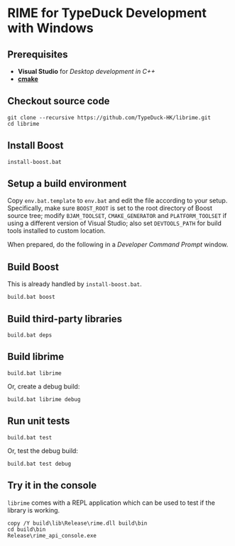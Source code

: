 # RIME for TypeDuck Development with Windows

## Prerequisites

  - **Visual Studio** for *Desktop development in C++*
  - **[cmake](http://www.cmake.org/)**

## Checkout source code

``` batch
git clone --recursive https://github.com/TypeDuck-HK/librime.git
cd librime
```

## Install Boost

``` batch
install-boost.bat
```

## Setup a build environment

Copy `env.bat.template` to `env.bat` and edit the file according to your setup.
Specifically, make sure `BOOST_ROOT` is set to the root directory of Boost
source tree; modify `BJAM_TOOLSET`, `CMAKE_GENERATOR` and `PLATFORM_TOOLSET` if
using a different version of Visual Studio; also set `DEVTOOLS_PATH` for build
tools installed to custom location.

When prepared, do the following in a *Developer Command Prompt* window.

## Build Boost

This is already handled by `install-boost.bat`.

``` batch
build.bat boost
```

## Build third-party libraries

``` batch
build.bat deps
```

## Build librime

``` batch
build.bat librime
```

Or, create a debug build:

``` batch
build.bat librime debug
```

## Run unit tests

``` batch
build.bat test
```

Or, test the debug build:

``` batch
build.bat test debug
```

## Try it in the console

`librime` comes with a REPL application which can be used to test if the library
is working.

``` batch
copy /Y build\lib\Release\rime.dll build\bin
cd build\bin
Release\rime_api_console.exe
```
